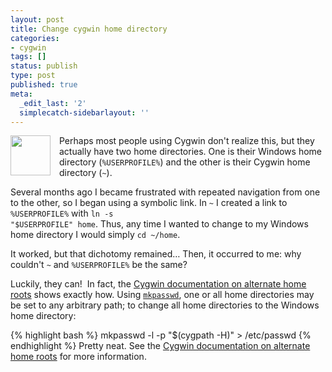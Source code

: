 ```yaml
---
layout: post
title: Change cygwin home directory
categories:
- cygwin
tags: []
status: publish
type: post
published: true
meta:
  _edit_last: '2'
  simplecatch-sidebarlayout: ''
---
```

<img style="float: left; margin-right: 1em;" src="http://photos.smugmug.com/photos/i-r5gnHJ8/0/O/i-r5gnHJ8.png" alt="" width="64" height="64" />Perhaps most people using Cygwin don't realize this, but they actually have two home directories. One is their Windows home directory (`%USERPROFILE%`) and the other is their Cygwin home directory (`~`).

Several months ago I became frustrated with repeated navigation from one to the other, so I began using a symbolic link. In `~` I created a link to `%USERPROFILE%` with&nbsp;<code>ln -s "$USERPROFILE" home</code>. Thus, any time I wanted to change to my Windows home directory I would simply `cd ~/home`.

It worked, but that&nbsp;dichotomy remained… Then, it&nbsp;occurred&nbsp;to me: why couldn't `~` and `%USERPROFILE%` be the same?

Luckily, they can! &nbsp;In fact, the <a href="http://cygwin.com/cygwin-ug-net/using-utils.html#utils-althome-ex">Cygwin documentation on alternate home roots</a> shows exactly how. Using <a href="http://cygwin.com/cygwin-ug-net/using-utils.html#mkpasswd">`mkpasswd`</a>, one or all home directories may be set to any arbitrary path; to change all home directories to the Windows home directory:

{% highlight bash %}
mkpasswd -l -p "$(cygpath -H)" > /etc/passwd
{% endhighlight %}
Pretty neat. See&nbsp;the <a href="http://cygwin.com/cygwin-ug-net/using-utils.html#utils-althome-ex">Cygwin documentation on alternate home roots</a> for more information.
